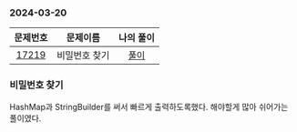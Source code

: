 ### 2024-03-20
|                      문제번호                      | 문제이름  | 나의 풀이  |
|:----------------------------------------------:|:-----:|:------:|
| [17219](https://www.acmicpc.net/problem/17219) | 비밀번호 찾기 | [풀이](https://github.com/Kminwo-o/BaekJoon-Algorithm/blob/main/%EB%B0%B1%EC%A4%80/Silver/17219.%E2%80%85%EB%B9%84%EB%B0%80%EB%B2%88%ED%98%B8%E2%80%85%EC%B0%BE%EA%B8%B0/%EB%B9%84%EB%B0%80%EB%B2%88%ED%98%B8%E2%80%85%EC%B0%BE%EA%B8%B0.java) |

### 비밀번호 찾기

HashMap과 StringBuilder를 써서 빠르게 출력하도록했다. 해야할게 많아 쉬어가는 풀이였다.